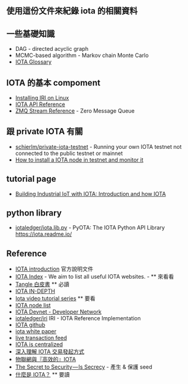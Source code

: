 ## 使用這份文件來紀錄 iota 的相關資料

## 一些基礎知識
  * DAG - directed acyclic graph
  * MCMC-based algorithm - Markov chain Monte Carlo
  * [IOTA Glossary](https://iota.readme.io/docs/glossary)

## IOTA 的基本 compoment
  * [Installing IRI on Linux](https://docs.iota.org/iri/usage/install-iri-linux)
  * [IOTA API Reference](https://iota.readme.io/reference)
  * [ZMQ Stream Reference](https://github.com/iotaledger/iri/tree/dev/src/main/java/com/iota/iri/zmq) - Zero Message Queue

## 跟 private IOTA 有關
  * [schierlm/private-iota-testnet](https://github.com/schierlm/private-iota-testnet) - Running your own IOTA testnet not connected to the public testnet or mainnet
  * [How to install a IOTA node in testnet and monitor it](https://gist.github.com/felipesanti/cee7f00e0c7c00e1009d633d5ac1483b)

## tutorial page
  * [Building Industrial IoT with IOTA: Introduction and how IOTA](https://www.simform.com/industrial-iot-iota-part-1/)

## python library
  * [iotaledger/iota.lib.py](https://github.com/iotaledger/iota.lib.py) - PyOTA: The IOTA Python API Library https://iota.readme.io/

## Reference
  * [IOTA introduction](https://docs.iota.org/introduction) 官方說明文件
  * [IOTA Index](http://www.iotaindex.com/) - We aim to list all useful IOTA websites. - ** 來看看
  * [Tangle 白皮書](https://hackmd.io/c/rkpoORY4W/https%3A%2F%2Fhackmd.io%2Fs%2FryriSgvAW) ** 必讀
  * [IOTA IN-DEPTH](https://helloiota.com/iota-in-depth/)
  * [Iota video tutorial series](https://medium.com/coinmonks/iota-video-tutorial-series-ef0193ed5533) ** 要看
  * [IOTA node list](https://iota.dance/)
  * [IOTA Devnet - Developer Network](https://docs.iota.org/introduction/networks/devnet)
  * [iotaledger/iri](https://github.com/iotaledger/iri) IRI - IOTA Reference Implementation 
  * [IOTA github](https://github.com/iotaledger)
  * [iota white paper](https://iotatoken.com/IOTA_Whitepaper.pdf)
  * [live transaction feed](https://thetangle.org/live)
  * [IOTA is centralized](https://medium.com/@ercwl/iota-is-centralized-6289246e7b4d)
  * [深入理解 IOTA 交易發起方式](https://blog.louie.lu/2018/01/10/in-depth-explain-iota-transaction/)
  * [物聯網與『高效的』IOTA](https://tw.saowen.com/a/cf3b633ef009b914ee047ef4e9ac81bc153eb35191ffa0af2d3d19cf5526c2a8)
  * [The Secret to Security — Is Secrecy](https://blog.iota.org/the-secret-to-security-is-secrecy-d32b5b7f25ef) - 產生 & 保護 seed
  * [什麼是 IOTA？](https://wusyong.gitbooks.io/iota-guidebook/iota.html) ** 要讀

